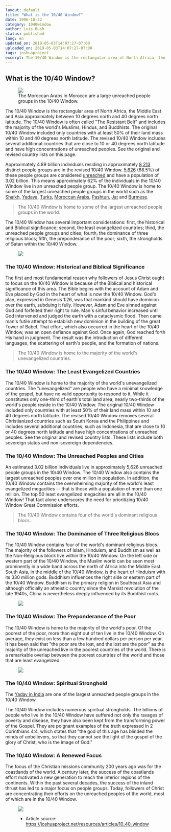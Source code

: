 ```yaml
---
layout: default
title: "What is the 10/40 Window?"
date: 1996-10-22
category: 1040window
author: Luis Bush
status: published
lang: en
updated_on: 2019-05-03T14:07:27-07:00
uploaded_on: 2019-05-03T14:07:27-07:00
tags: joshuaproject
excerpt: The 10/40 Window is the rectangular area of North Africa, the Middle East and Asia approximately between 10 degrees north and 40 degrees north latitude. The 10/40 Window is often called "The Resistant Belt" and includes the majority of the world's Muslims, Hindus, and Buddhists.
---
```

<article class="document-container" data-publication-date="{{page.date}}" data-uploaded-on="{{page.uploaded_on}}" data-updated-on="{{page.updated_on}}" data-category="{{page.category}}">
<h1>What is the 10/40 Window?</h1>

<figure class="pic-left">
  <img src="{{ site.baseurl }}/assets/images/1996-10-22/p13819-moroccan.jpg">
  <figcaption>The Moroccan Arabs in Morocco are a large unreached people groups in the 10/40 Window.</figcaption>
</figure>
<p>The 10/40 Window is the rectangular area of North Africa, the Middle East and Asia approximately between 10 degrees north and 40 degrees north latitude. The 10/40 Window is often called "The Resistant Belt" and includes the majority of the world's Muslims, Hindus, and Buddhists. The original 10/40 Window included only countries with at least 50% of their land mass within 10 and 40 degrees north latitude. The revised 10/40 Window includes several additional countries that are close to 10 or 40 degrees north latitude and have high concentrations of unreached peoples. See the original and revised country lists on this page.</p>

<p>Approximately 4.89 billion individuals residing in approximately <a href="https://joshuaproject.net/filter">8,213</a> distinct people groups are in the revised 10/40 Window. <a href="https://joshuaproject.net/filter">5,626</a> (68.5%) of these people groups are considered <a href="https://joshuaproject.net/help/definitions#unreached" title="Unreached: A people group whose number of followers of Christ and amount of resources make outside assistance necessary to reach the rest of the group with the gospel.">unreached</a> and have a population of 3.02 billion. This means approximately 62% of the individuals in the 10/40 Window live in an unreached people group. The 10/40 Window is home to some of the largest unreached people groups in the world such as the <a href="https://joshuaproject.net/people_groups/18084/BG">Shaikh</a>, <a href="https://joshuaproject.net/people_groups/16187/IN">Yadava</a>, <a href="https://joshuaproject.net/people_groups/18274/TU">Turks</a>, <a href="https://joshuaproject.net/people_groups/13819/MO">Moroccan Arabs</a>, <a href="https://joshuaproject.net/people_groups/14327/AF">Pashtun</a>, <a href="https://joshuaproject.net/people_groups/17571/PK">Jat</a> and <a href="https://joshuaproject.net/people_groups/11029/BM">Burmese</a>.</p>

<blockquote class="boxed"><p>The 10/40 Window is home to some of the largest unreached people groups in the world.</p></blockquote>
<p>The 10/40 Window has several important considerations: first, the historical and Biblical significance; second, the least evangelized countries; third, the unreached people groups and cities; fourth, the dominance of three religious blocs; fifth, the preponderance of the poor; sixth, the strongholds of Satan within the 10/40 Window.</p>

<figure class="pic-center"><img src="{{ site.baseurl }}/assets/images/1996-10-22/1040window_map.gif"></figure>

<h3>The 10/40 Window: Historical and Biblical Significance</h3>
<p>The first and most fundamental reason why followers of Jesus Christ ought to focus on the 10/40 Window is because of the Biblical and historical significance of this area. The Bible begins with the account of Adam and Eve placed by God in the heart of what is now the 10/40 Window. God's plan, expressed in Genesis 1:26, was that mankind should have dominion over the earth, subduing it fully. However, Adam and Eve sinned against God and forfeited their right to rule. Man's sinful behavior increased until God intervened and judged the earth with a cataclysmic flood. Then came man's futile attempt to establish new dominion in the building of the great Tower of Babel. That effort, which also occurred in the heart of the 10/40 Window, was an open defiance against God. Once again, God reached forth His hand in judgment. The result was the introduction of different languages, the scattering of earth's people, and the formation of nations.</p>

<blockquote class="boxed"><p>The 10/40 Window is home to the majority of the world's unevangelized countries.</p></blockquote>

<h3>The 10/40 Window: The Least Evangelized Countries</h3>
<p>The 10/40 Window is home to the majority of the world's unevangelized countries. The "unevangelized" are people who have a minimal knowledge of the gospel, but have no valid opportunity to respond to it. While it constitutes only one-third of earth's total land area, nearly two-thirds of the world's people reside in the 10/40 Window. The original 10/40 Window included only countries with at least 50% of their land mass within 10 and 40 degrees north latitude. The revised 10/40 Window removes several Christianized countries such as South Korea and the Philippines and includes several additional countries, such as Indonesia, that are close to 10 or 40 degrees north latitude and have high concentrations of unreached peoples. See the original and revised country lists. These lists include both sovereign states and non-sovereign dependencies.</p>

<h3>The 10/40 Window: The Unreached Peoples and Cities</h3>
<p>An estimated 3.02 billion individuals live in approximately 5,626 unreached people groups in the 10/40 Window. The 10/40 Window also contains the largest unreached peoples over one million in population. In addition, the 10/40 Window contains the overwhelming majority of the world's least evangelized megacities -- that is those with a population of more than one million. The top 50 least evangelized megacities are all in the 10/40 Window! That fact alone underscores the need for prioritizing 10/40 Window Great Commission efforts.</p>

<blockquote class="boxed"><p>The 10/40 Window contains four of the world's dominant religious blocs.</p></blockquote>

<h3>The 10/40 Window: The Dominance of Three Religious Blocs</h3>
<p>The 10/40 Window contains four of the world's dominant religious blocs. The majority of the followers of Islam, Hinduism, and Buddhism as well as the Non-Religious block live within the 10/40 Window. On the left side or western part of the 10/40 Window, the Muslim world can be seen most prominently in a wide band across the north of Africa into the Middle East. South Asia, in the middle of the 10/40 Window, is the heart of Hinduism with its 330 million gods. Buddhism influences the right side or eastern part of the 10/40 Window. Buddhism is the primary religion in Southeast Asia and although officially an atheistic country since the Marxist revolution of the late 1940s, China is nevertheless deeply influenced by its Buddhist roots.</p>

<figure class="pic-center"><img src="{{ site.baseurl }}/assets/images/1996-10-22/1040window_religions.gif"></figure>

<h3>The 10/40 Window: The Preponderance of the Poor</h3>
<p>The 10/40 Window is home to the majority of the world's poor. Of the poorest of the poor, more than eight out of ten live in the 10/40 Window. On average, they exist on less than a few hundred dollars per person per year. It has been said that "the poor are the lost, and the lost are the poor" as the majority of the unreached live in the poorest countries of the world. There is a remarkable overlap between the poorest countries of the world and those that are least evangelized.</p>

<figure class="pic-left"><img src="{{ site.baseurl }}/assets/images/1996-10-22/p16187-yadav-in-india.jpg"></figure>

<h3>The 10/40 Window: Spiritual Stronghold</h3>
<p>The <a href="https://joshuaproject.net/people_groups/16187/IN">Yadav in India</a> are one of the largest unreached people groups in the 10/40 Window.</p>

<p>The 10/40 Window includes numerous spiritual strongholds. The billions of people who live in the 10/40 Window have suffered not only the ravages of poverty and disease, they have also been kept from the transforming power of the Gospel. They are poignant examples of the truth expressed in 2 Corinthians 4:4, which states that "the god of this age has blinded the minds of unbelievers, so that they cannot see the light of the gospel of the glory of Christ, who is the image of God."</p>

<h3>The 10/40 Window: A Renewed Focus</h3>
<p>The focus of the Christian missions community 200 years ago was for the coastlands of the world. A century later, the success of the coastlands effort motivated a new generation to reach the interior regions of the continents. Within the past several decades, the success of the inland thrust has led to a major focus on people groups. Today, followers of Christ are concentrating their efforts on the unreached peoples of the world, most of which are in the 10/40 Window.</p>

<figure class="pic-center"><img src="{{ site.baseurl }}/assets/images/1996-10-22/1040window_muslim.gif"></figure>

<figure class="resource-links">
  <ul>
    <li>Article source: <a href="https://joshuaproject.net/resources/articles/10_40_window">https://joshuaproject.net/resources/articles/10_40_window</a></li>
  </ul>
</figure>
</article>
